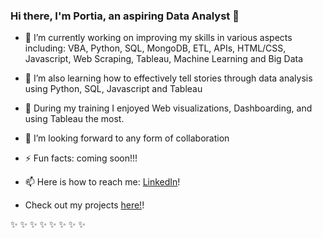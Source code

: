 ### Hi there, I'm Portia, an aspiring Data Analyst  👋

- 🔭 I’m currently working on improving my skills in various aspects including: VBA, Python, SQL, MongoDB, ETL, APIs, HTML/CSS, Javascript, Web Scraping,  Tableau, Machine Learning and Big Data
- 🌱 I’m also learning how to effectively tell stories through data analysis using Python, SQL, Javascript and Tableau
- 👯 During my training I enjoyed Web visualizations, Dashboarding, and using Tableau the most.
- 🤔 I’m looking forward to any form of collaboration
- ⚡ Fun facts: coming soon!!!
- 📫 Here is how to reach me:  [LinkedIn](https://www.linkedin.com/in/portia-a/)!

- Check out my projects [here!](https://github.com/Posh007?tab=repositories)!

 ✨ ✨ ✨ ✨ ✨ ✨ ✨ ✨ 
